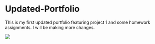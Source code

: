 # Updated-Portfolio

This is my first updated portfolio featuring project 1 and some homework assignments. I will be making more changes.

![](images/portfolio.png)
